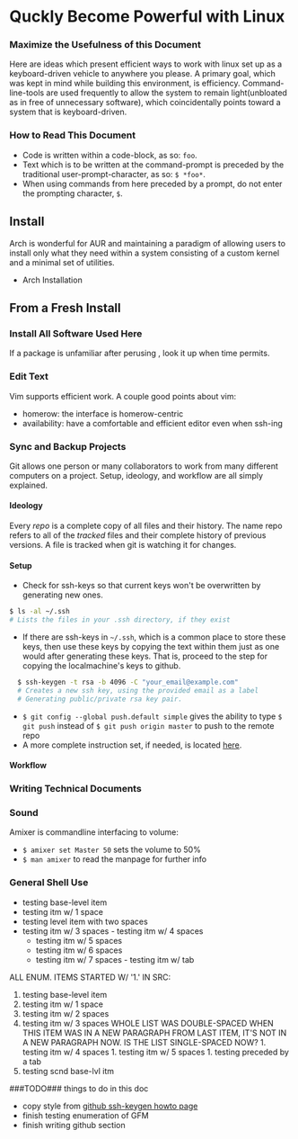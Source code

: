 # Quckly Become Powerful with Linux

### Maximize the Usefulness of this Document
Here are ideas which present efficient ways to work with linux set up as a keyboard-driven vehicle to anywhere you please. A primary goal, which was kept in mind while building this environment, is efficiency. Command-line-tools are used frequently to allow the system to remain light(unbloated as in free of unnecessary software), which coincidentally points toward a system that is keyboard-driven.

### How to Read This Document
- Code is written within a code-block, as so: `foo`.
- Text which is to be written at the command-prompt is preceded by the traditional user-prompt-character, as so: `$ *foo*`.
- When using commands from here preceded by a prompt, do not enter the prompting character, `$`.

## Install
Arch is wonderful for AUR and maintaining a paradigm of allowing users to install only what they need within a system consisting of a custom kernel and a minimal set of utilities.
- Arch Installation

## From a Fresh Install

### Install All Software Used Here
If a package is unfamiliar after perusing , look it up when time permits.

### Edit Text
Vim supports efficient work. A couple good points about vim:
- homerow: the interface is homerow-centric
- availability: have a comfortable and efficient editor even when ssh-ing

### Sync and Backup Projects
Git allows one person or many collaborators to work from many different computers on a project. Setup, ideology, and workflow are all simply explained.
#### Ideology
Every *repo* is a complete copy of all files and their history. The name repo refers to all of the *tracked* files and their complete history of previous versions. A file is tracked when git is watching it for changes.
#### Setup
- Check for ssh-keys so that current keys won't be overwritten by generating new ones.
```bash
$ ls -al ~/.ssh
# Lists the files in your .ssh directory, if they exist
```
- If there are ssh-keys in `~/.ssh`, which is a common place to store these keys, then use these keys by copying the text within them just as one would after generating these keys. That is, proceed to the step for copying the localmachine's keys to github.
```bash
  $ ssh-keygen -t rsa -b 4096 -C "your_email@example.com"
  # Creates a new ssh key, using the provided email as a label
  # Generating public/private rsa key pair.
```
- `$ git config --global push.default simple` gives the ability to type `$ git push` instead of `$ git push origin master` to push to the remote repo
- A more complete instruction set, if needed, is located [here](https://help.github.com/articles/generating-ssh-keys/).


#### Workflow

### Writing Technical Documents

### Sound
Amixer is commandline interfacing to volume:
- `$ amixer set Master 50` sets the volume to 50%
- `$ man amixer` to read the manpage for further info

### General Shell Use
- testing base-level item
 - testing itm w/ 1 space
  - testing level item with two spaces
   - testing itm w/ 3 spaces
    - testing itm w/ 4 spaces
     - testing itm w/ 5 spaces
      - testing itm w/ 6 spaces
       - testing itm w/ 7 spaces
	- testing itm w/ tab

ALL ENUM. ITEMS STARTED W/ '1.' IN SRC:

1. testing base-level item
 1. testing itm w/ 1 space
  1. testing itm w/ 2 spaces
   1. testing itm w/ 3 spaces WHOLE LIST WAS DOUBLE-SPACED WHEN THIS ITEM WAS IN A NEW PARAGRAPH FROM LAST ITEM, IT'S NOT IN A NEW PARAGRAPH NOW. IS THE LIST SINGLE-SPACED NOW?
    1. testing itm w/ 4 spaces
     1. testing itm w/ 5 spaces
	1. testing preceded by a tab
1. testing scnd base-lvl itm

###TODO###
things to do in this doc
- copy style from [github ssh-keygen howto page](https://help.github.com/articles/generating-ssh-keys/)
- finish testing enumeration of GFM
- finish writing github section
